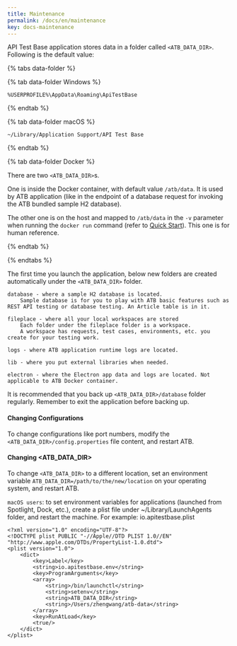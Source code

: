 ```yaml
---
title: Maintenance
permalink: /docs/en/maintenance
key: docs-maintenance
---
```

API Test Base application stores data in a folder called `<ATB_DATA_DIR>`. Following is the default value:

{% tabs data-folder %}

{% tab data-folder Windows %}

```
%USERPROFILE%\AppData\Roaming\ApiTestBase
```

{% endtab %}

{% tab data-folder macOS %}

```
~/Library/Application Support/API Test Base
```

{% endtab %}

{% tab data-folder Docker %}

There are two `<ATB_DATA_DIR>`s.

One is inside the Docker container, with default value `/atb/data`. It is used by ATB application (like in the endpoint of a database request for invoking the ATB bundled sample H2 database).

The other one is on the host and mapped to `/atb/data` in the `-v` parameter when running the `docker run` command (refer to [Quick Start](/docs/en/quick-start)). This one is for human reference.

{% endtab %}

{% endtabs %}

The first time you launch the application, below new folders are created automatically under the `<ATB_DATA_DIR>` folder.

```
database - where a sample H2 database is located.
    Sample database is for you to play with ATB basic features such as REST API testing or database testing. An Article table is in it.

fileplace - where all your local workspaces are stored
    Each folder under the fileplace folder is a workspace.
    A workspace has requests, test cases, environments, etc. you create for your testing work.

logs - where ATB application runtime logs are located.
   
lib - where you put external libraries when needed.

electron - where the Electron app data and logs are located. Not applicable to ATB Docker container.
```

It is recommended that you back up `<ATB_DATA_DIR>/database` folder regularly. Remember to exit the application before backing up.

#### Changing Configurations
To change configurations like port numbers, modify the `<ATB_DATA_DIR>/config.properties` file content, and restart ATB.

#### Changing \<ATB_DATA_DIR\>
To change `<ATB_DATA_DIR>` to a different location, set an environment variable `ATB_DATA_DIR=/path/to/the/new/location` on your operating system, and restart ATB.

`macOS users`: to set environment variables for applications (launched from Spotlight, Dock, etc.), create a plist file under ~/Library/LaunchAgents folder, and restart the machine. For example: io.apitestbase.plist

```
<?xml version="1.0" encoding="UTF-8"?>
<!DOCTYPE plist PUBLIC "-//Apple//DTD PLIST 1.0//EN" "http://www.apple.com/DTDs/PropertyList-1.0.dtd">
<plist version="1.0">
    <dict>
        <key>Label</key>
        <string>io.apitestbase.env</string>
        <key>ProgramArguments</key>
        <array>
            <string>/bin/launchctl</string>
            <string>setenv</string>
            <string>ATB_DATA_DIR</string>
            <string>/Users/zhengwang/atb-data</string>
        </array>
        <key>RunAtLoad</key>
        <true/>
    </dict>
</plist>
```
